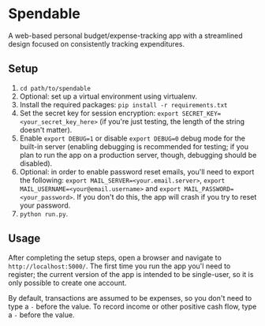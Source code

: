 # Spendable
A web-based personal budget/expense-tracking app with a streamlined design focused on consistently tracking expenditures.

## Setup
1. `cd path/to/spendable`
2. Optional: set up a virtual environment using virtualenv.
3. Install the required packages: `pip install -r requirements.txt`
4. Set the secret key for session encryption: `export SECRET_KEY=<your_secret_key_here>` (if you're just testing, the length of the string doesn't matter).
5. Enable `export DEBUG=1` or disable `export DEBUG=0` debug mode for the built-in server (enabling debugging is recommended for testing; if you plan to run the app on a production server, though, debugging should be disabled).
6. Optional: in order to enable password reset emails, you'll need to export the following: `export MAIL_SERVER=<your.email.server>`, `export MAIL_USERNAME=<your@email.username>` and `export MAIL_PASSWORD=<your_password>`. If you don't do this, the app will crash if you try to reset your password.
7. `python run.py`.

## Usage
After completing the setup steps, open a browser and navigate to `http://localhost:5000/`. The first time you run the app you'l need to register; the current version of the app is intended to be single-user, so it is only possible to create one account.

By default, transactions are assumed to be expenses, so you don't need to type a `-` before the value. To record income or other positive cash flow, type a `-` before the value.